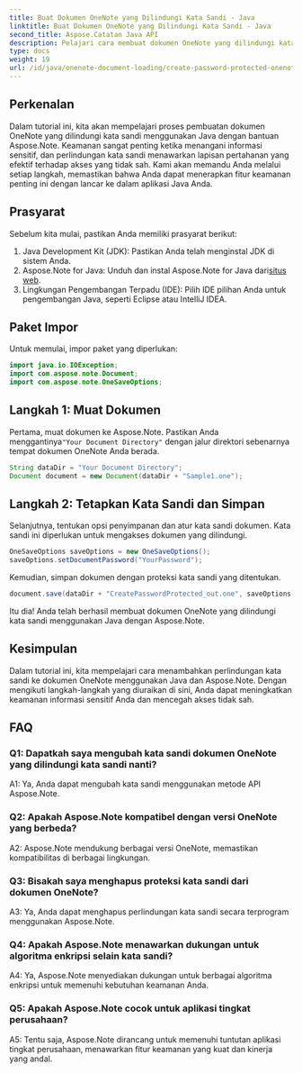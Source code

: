 ```yaml
---
title: Buat Dokumen OneNote yang Dilindungi Kata Sandi - Java
linktitle: Buat Dokumen OneNote yang Dilindungi Kata Sandi - Java
second_title: Aspose.Catatan Java API
description: Pelajari cara membuat dokumen OneNote yang dilindungi kata sandi di Java dengan Aspose.Note. Tingkatkan keamanan dengan mengikuti tutorial langkah demi langkah.
type: docs
weight: 19
url: /id/java/onenote-document-loading/create-password-protected-onenote/
---
```

## Perkenalan

Dalam tutorial ini, kita akan mempelajari proses pembuatan dokumen OneNote yang dilindungi kata sandi menggunakan Java dengan bantuan Aspose.Note. Keamanan sangat penting ketika menangani informasi sensitif, dan perlindungan kata sandi menawarkan lapisan pertahanan yang efektif terhadap akses yang tidak sah. Kami akan memandu Anda melalui setiap langkah, memastikan bahwa Anda dapat menerapkan fitur keamanan penting ini dengan lancar ke dalam aplikasi Java Anda.

## Prasyarat

Sebelum kita mulai, pastikan Anda memiliki prasyarat berikut:

1. Java Development Kit (JDK): Pastikan Anda telah menginstal JDK di sistem Anda.
2. Aspose.Note for Java: Unduh dan instal Aspose.Note for Java dari[situs web](https://releases.aspose.com/note/java/).
3. Lingkungan Pengembangan Terpadu (IDE): Pilih IDE pilihan Anda untuk pengembangan Java, seperti Eclipse atau IntelliJ IDEA.

## Paket Impor

Untuk memulai, impor paket yang diperlukan:

```java
import java.io.IOException;
import com.aspose.note.Document;
import com.aspose.note.OneSaveOptions;
```

## Langkah 1: Muat Dokumen

 Pertama, muat dokumen ke Aspose.Note. Pastikan Anda menggantinya`"Your Document Directory"` dengan jalur direktori sebenarnya tempat dokumen OneNote Anda berada.

```java
String dataDir = "Your Document Directory";
Document document = new Document(dataDir + "Sample1.one");
```

## Langkah 2: Tetapkan Kata Sandi dan Simpan

Selanjutnya, tentukan opsi penyimpanan dan atur kata sandi dokumen. Kata sandi ini diperlukan untuk mengakses dokumen yang dilindungi.

```java
OneSaveOptions saveOptions = new OneSaveOptions();
saveOptions.setDocumentPassword("YourPassword");
```

Kemudian, simpan dokumen dengan proteksi kata sandi yang ditentukan.

```java
document.save(dataDir + "CreatePasswordProtected_out.one", saveOptions);
```

Itu dia! Anda telah berhasil membuat dokumen OneNote yang dilindungi kata sandi menggunakan Java dengan Aspose.Note.

## Kesimpulan

Dalam tutorial ini, kita mempelajari cara menambahkan perlindungan kata sandi ke dokumen OneNote menggunakan Java dan Aspose.Note. Dengan mengikuti langkah-langkah yang diuraikan di sini, Anda dapat meningkatkan keamanan informasi sensitif Anda dan mencegah akses tidak sah.

## FAQ

### Q1: Dapatkah saya mengubah kata sandi dokumen OneNote yang dilindungi kata sandi nanti?

A1: Ya, Anda dapat mengubah kata sandi menggunakan metode API Aspose.Note.

### Q2: Apakah Aspose.Note kompatibel dengan versi OneNote yang berbeda?

A2: Aspose.Note mendukung berbagai versi OneNote, memastikan kompatibilitas di berbagai lingkungan.

### Q3: Bisakah saya menghapus proteksi kata sandi dari dokumen OneNote?

A3: Ya, Anda dapat menghapus perlindungan kata sandi secara terprogram menggunakan Aspose.Note.

### Q4: Apakah Aspose.Note menawarkan dukungan untuk algoritma enkripsi selain kata sandi?

A4: Ya, Aspose.Note menyediakan dukungan untuk berbagai algoritma enkripsi untuk memenuhi kebutuhan keamanan Anda.

### Q5: Apakah Aspose.Note cocok untuk aplikasi tingkat perusahaan?

A5: Tentu saja, Aspose.Note dirancang untuk memenuhi tuntutan aplikasi tingkat perusahaan, menawarkan fitur keamanan yang kuat dan kinerja yang andal.